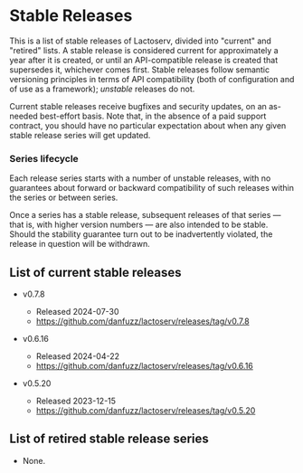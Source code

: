 Stable Releases
===============

This is a list of stable releases of Lactoserv, divided into "current" and
"retired" lists. A stable release is considered current for approximately a
year after it is created, or until an API-compatible release is created that
supersedes it, whichever comes first. Stable releases follow semantic versioning
principles in terms of API compatibility (both of configuration and of use as
a framework); _unstable_ releases do not.

Current stable releases receive bugfixes and security updates, on an as-needed
best-effort basis. Note that, in the absence of a paid support contract, you
should have no particular expectation about when any given stable release series
will get updated.

### Series lifecycle

Each release series starts with a number of unstable releases, with no
guarantees about forward or backward compatibility of such releases within the
series or between series.

Once a series has a stable release, subsequent releases of that series &mdash;
that is, with higher version numbers &mdash; are also intended to be stable.
Should the stability guarantee turn out to be inadvertently violated, the
release in question will be withdrawn.

## List of current stable releases

* v0.7.8
  * Released 2024-07-30
  * https://github.com/danfuzz/lactoserv/releases/tag/v0.7.8

* v0.6.16
  * Released 2024-04-22
  * https://github.com/danfuzz/lactoserv/releases/tag/v0.6.16

* v0.5.20
  * Released 2023-12-15
  * https://github.com/danfuzz/lactoserv/releases/tag/v0.5.20

## List of retired stable release series

* None.
